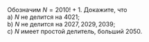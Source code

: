 Обозначим $N = 2010!+1$. Докажите, что
<br/>
a) $N$ не делится на $4021$;
<br/>
b) $N$ не делится на $2027, 2029, 2039$;
<br/>
c) $N$ имеет простой делитель, больший $2050$.